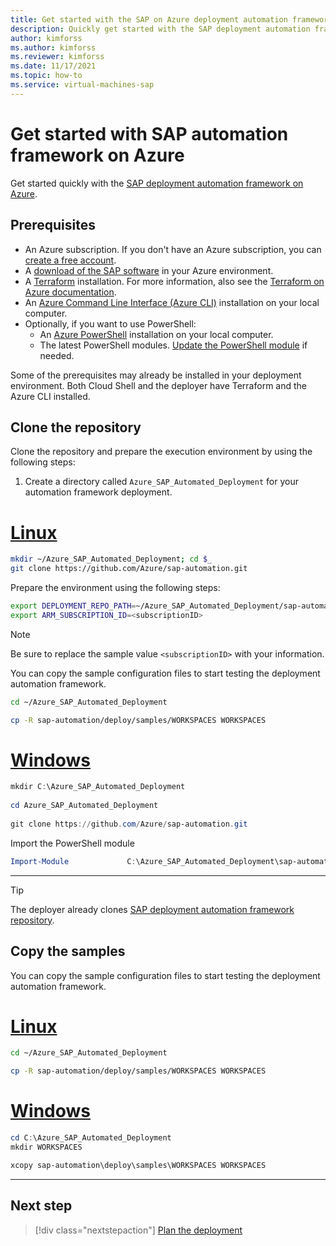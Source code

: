 ```yaml
---
title: Get started with the SAP on Azure deployment automation framework
description: Quickly get started with the SAP deployment automation framework on Azure. Deploy an example configuration using sample parameter files.
author: kimforss
ms.author: kimforss
ms.reviewer: kimforss
ms.date: 11/17/2021
ms.topic: how-to
ms.service: virtual-machines-sap
---
```


# Get started with SAP automation framework on Azure

Get started quickly with the [SAP deployment automation framework on Azure](automation-deployment-framework.md).

## Prerequisites


- An Azure subscription. If you don't have an Azure subscription, you can [create a free account](https://azure.microsoft.com/free/?WT.mc_id=A261C142F).
- A [download of the SAP software](automation-software.md) in your Azure environment.
- A [Terraform](https://www.terraform.io/) installation. For more information, also see the [Terraform on Azure documentation](/azure/developer/terraform/).
- An [Azure Command Line Interface (Azure CLI)](/cli/azure/install-azure-cli) installation on your local computer.
- Optionally, if you want to use PowerShell:
    - An [Azure PowerShell](/powershell/azure/install-az-ps#update-the-azure-powershell-module) installation on your local computer.
    - The latest PowerShell modules. [Update the PowerShell module](/powershell/azure/install-az-ps#update-the-azure-powershell-module) if needed.

Some of the prerequisites may already be installed in your deployment environment. Both Cloud Shell and the deployer have Terraform and the Azure CLI installed.
## Clone the repository

Clone the repository and prepare the execution environment by using the following steps:

1. Create a directory called `Azure_SAP_Automated_Deployment` for your automation framework deployment. 

# [Linux](#tab/linux)

```bash
mkdir ~/Azure_SAP_Automated_Deployment; cd $_
git clone https://github.com/Azure/sap-automation.git 
```

Prepare the environment using the following steps:

```bash
export DEPLOYMENT_REPO_PATH=~/Azure_SAP_Automated_Deployment/sap-automation
export ARM_SUBSCRIPTION_ID=<subscriptionID>
```
> [!NOTE]
> Be sure to replace the sample value `<subscriptionID>` with your information.

You can copy the sample configuration files to start testing the deployment automation framework.

```bash
cd ~/Azure_SAP_Automated_Deployment

cp -R sap-automation/deploy/samples/WORKSPACES WORKSPACES

```


# [Windows](#tab/windows)

```powershell
mkdir C:\Azure_SAP_Automated_Deployment
    
cd Azure_SAP_Automated_Deployment
    
git clone https://github.com/Azure/sap-automation.git 
```

Import the PowerShell module

```powershell
Import-Module             C:\Azure_SAP_Automated_Deployment\sap-automation\deploy\scripts\pwsh\SAPDeploymentUtilities\Output\SAPDeploymentUtilities\SAPDeploymentUtilitiespsd1
```

---

> [!TIP]
> The deployer already clones [SAP deployment automation framework repository](https://github.com/Azure/sap-automation). 

## Copy the samples

You can copy the sample configuration files to start testing the deployment automation framework.

# [Linux](#tab/linux)

```bash
cd ~/Azure_SAP_Automated_Deployment

cp -R sap-automation/deploy/samples/WORKSPACES WORKSPACES
```
# [Windows](#tab/windows)

```powershell
cd C:\Azure_SAP_Automated_Deployment
mkdir WORKSPACES

xcopy sap-automation\deploy\samples\WORKSPACES WORKSPACES
```

---


## Next step

> [!div class="nextstepaction"]
> [Plan the deployment](automation-plan-deployment.md)
